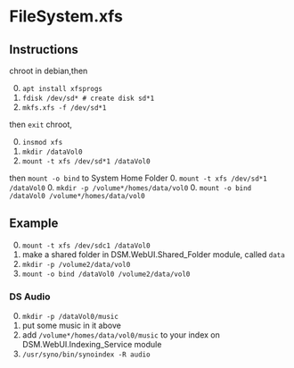 # FileSystem.xfs
## Instructions
chroot in debian,then 

0. `apt install xfsprogs`
0. `fdisk /dev/sd* # create disk sd*1`
0. `mkfs.xfs -f /dev/sd*1`

then `exit` chroot,

0. `insmod xfs`
0. `mkdir /dataVol0`
0. `mount -t xfs /dev/sd*1 /dataVol0`

then `mount -o bind` to System Home Folder
0. `mount -t xfs /dev/sd*1 /dataVol0`
0. `mkdir -p /volume*/homes/data/vol0`
0. `mount -o bind /dataVol0 /volume*/homes/data/vol0`

## Example 
0. `mount -t xfs /dev/sdc1 /dataVol0`
0. make a shared folder in DSM.WebUI.Shared_Folder module, called `data`
0. `mkdir -p /volume2/data/vol0`
0. `mount -o bind /dataVol0 /volume2/data/vol0`

### DS Audio
0. `mkdir -p /dataVol0/music`
0. put some music in it above
0. add `/volume*/homes/data/vol0/music` to your index on DSM.WebUI.Indexing_Service module
0. `/usr/syno/bin/synoindex -R audio`
